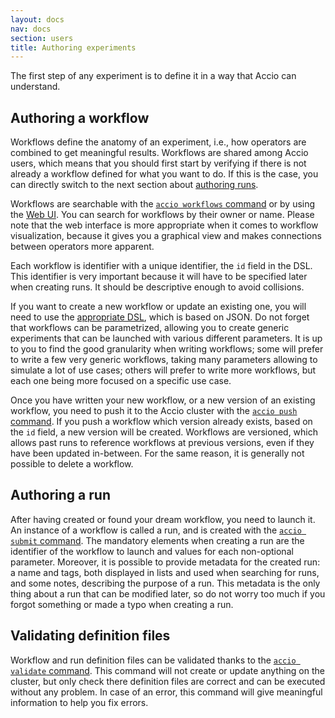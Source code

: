 ```yaml
---
layout: docs
nav: docs
section: users
title: Authoring experiments
---
```


The first step of any experiment is to define it in a way that Accio can understand.

## Authoring a workflow
Workflows define the anatomy of an experiment, i.e., how operators are combined to get meaningful results.
Workflows are shared among Accio users, which means that you should first start by verifying if there is not already a workflow defined for what you want to do.
If this is the case, you can directly switch to the next section about [authoring runs](#authoring-a-run).

Workflows are searchable with the [`accio workflows` command](../client/workflows-command.html) or by using the [Web UI](../web-ui.html).
You can search for workflows by their owner or name.
Please note that the web interface is more appropriate when it comes to workflow visualization, because it gives you a graphical view and makes connections between operators more apparent.

Each workflow is identifier with a unique identifier, the `id` field in the DSL.
This identifier is very important because it will have to be specified later when creating runs.
It should be descriptive enough to avoid collisions.

If you want to create a new workflow or update an existing one, you will need to use the [appropriate DSL](../workflow-dsl.html), which is based on JSON.
Do not forget that workflows can be parametrized, allowing you to create generic experiments that can be launched with various different parameters.
It is up to you to find the good granularity when writing workflows;
some will prefer to write a few very generic workflows, taking many parameters allowing to simulate a lot of use cases;
others will prefer to write more workflows, but each one being more focused on a specific use case.

Once you have written your new workflow, or a new version of an existing workflow, you need to push it to the Accio cluster with the [`accio push` command](../client/push-command.html).
If you push a workflow which version already exists, based on the `id` field, a new version will be created.
Workflows are versioned, which allows past runs to reference workflows at previous versions, even if they have been updated in-between.
For the same reason, it is generally not possible to delete a workflow.

## Authoring a run
After having created or found your dream workflow, you need to launch it.
An instance of a workflow is called a run, and is created with the [`accio submit` command](../client/submit-command.html).
The mandatory elements when creating a run are the identifier of the workflow to launch and values for each non-optional parameter.
Moreover, it is possible to provide metadata for the created run: a name and tags, both displayed in lists and used when searching for runs, and some notes, describing the purpose of a run.
This metadata is the only thing about a run that can be modified later, so do not worry too much if you forgot something or made a typo when creating a run.



## Validating definition files
Workflow and run definition files can be validated thanks to the [`accio validate` command](../client/validate-command.html).
This command will not create or update anything on the cluster, but only check there definition files are correct and can be executed without any problem.
In case of an error, this command will give meaningful information to help you fix errors.
